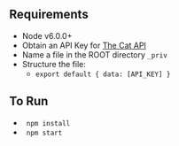 ## Requirements
- Node v6.0.0+
- Obtain an API Key for [The Cat API][apiLink]
- Name a file in the ROOT directory ``_priv``
- Structure the file:
  - ``export default {
      data: [API_KEY]
    }``


## To Run
- `` npm install``
- `` npm start``

[apiLink]: http://thecatapi.com/docs.html
